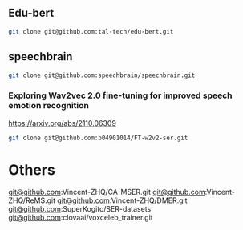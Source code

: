 ## Edu-bert

```bash
git clone git@github.com:tal-tech/edu-bert.git
```

## speechbrain

```bash
git clone git@github.com:speechbrain/speechbrain.git
```

### Exploring Wav2vec 2.0 fine-tuning for improved speech emotion recognition

https://arxiv.org/abs/2110.06309

```bash
git clone git@github.com:b04901014/FT-w2v2-ser.git
```

# Others
git@github.com:Vincent-ZHQ/CA-MSER.git
git@github.com:Vincent-ZHQ/ReMS.git
git@github.com:Vincent-ZHQ/DMER.git
git@github.com:SuperKogito/SER-datasets
git@github.com:clovaai/voxceleb_trainer.git
